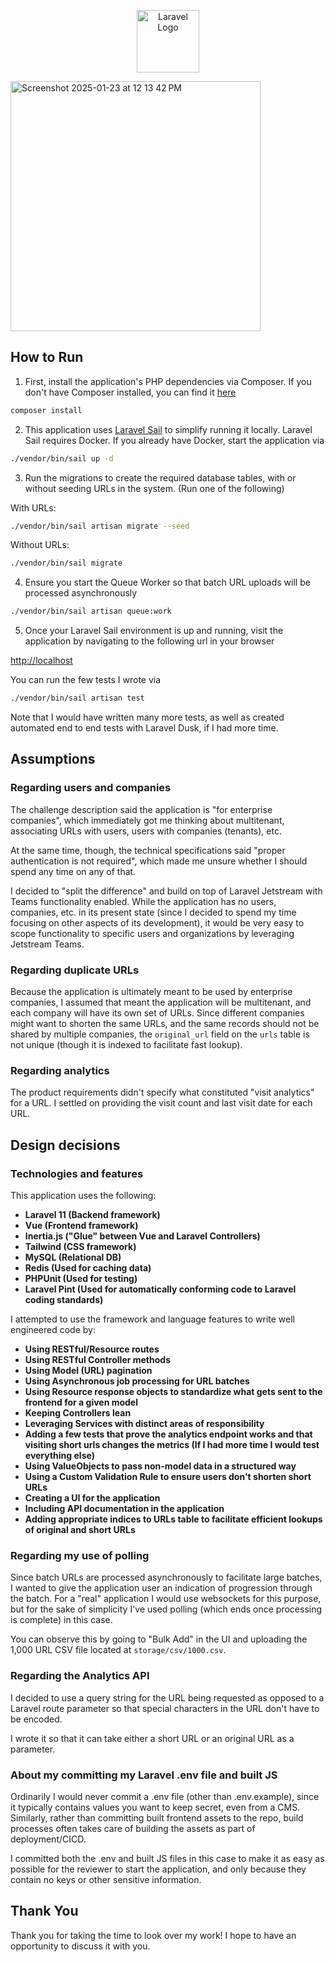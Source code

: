 <p align="center"><a href="https://wemod.com" target="_blank"><img src="https://wemod.com/static/images/wemod-logo-40777eae11.webp" width="100" alt="Laravel Logo"></a></p>

<img width="400" alt="Screenshot 2025-01-23 at 12 13 42 PM" src="https://github.com/user-attachments/assets/1b9c78df-02c0-4839-b5b3-f50fbe151a05" style="display: block;"/>


## How to Run

1) First, install the application's PHP dependencies via Composer. If you don't have Composer installed, you can find it [here](https://getcomposer.org/)

```bash
composer install
```

2) This application uses [Laravel Sail](https://laravel.com/docs/11.x/sail) to simplify running it locally. Laravel Sail requires Docker. If you already have Docker, start the application via

```bash
./vendor/bin/sail up -d
```

3) Run the migrations to create the required database tables, with or without seeding URLs in the system. (Run one of the following)

With URLs:

```bash
./vendor/bin/sail artisan migrate --seed
```

Without URLs:

```bash
./vendor/bin/sail migrate
```

4) Ensure you start the Queue Worker so that batch URL uploads will be processed asynchronously

```bash
./vendor/bin/sail artisan queue:work
```

5) Once your Laravel Sail environment is up and running, visit the application by navigating to the following url in your browser

[http://localhost](http://localhost)

You can run the few tests I wrote via

```bash
./vendor/bin/sail artisan test
```

Note that I would have written many more tests, as well as created automated end to end tests with Laravel Dusk, if I had more time.

## Assumptions

### Regarding users and companies
The challenge description said the application is "for enterprise companies", which immediately got me thinking about multitenant, associating URLs with users, users with companies (tenants), etc. 

At the same time, though, the technical specifications said "proper authentication is not required", which made me unsure whether I should spend any time on any of that. 

I decided to "split the difference" and build on top of Laravel Jetstream with Teams functionality enabled. While the application has no users, companies, etc. in its present state (since I decided to spend my time focusing on other aspects of its development), it would be very easy to scope functionality to specific users and organizations by leveraging Jetstream Teams.

### Regarding duplicate URLs
Because the application is ultimately meant to be used by enterprise companies, I assumed that meant the application will be multitenant, and each company will have its own set of URLs. Since different companies might want to shorten the same URLs, and the same records should not be shared by multiple companies, the `original_url` field on the `urls` table is not unique (though it is indexed to facilitate fast lookup). 

### Regarding analytics
The product requirements didn't specify what constituted "visit analytics" for a URL. I settled on providing the visit count and last visit date for each URL.

## Design decisions
### Technologies and features 
This application uses the following:
- **Laravel 11 (Backend framework)**
- **Vue (Frontend framework)**
- **Inertia.js ("Glue" between Vue and Laravel Controllers)**
- **Tailwind (CSS framework)**
- **MySQL (Relational DB)**
- **Redis (Used for caching data)**
- **PHPUnit (Used for testing)**
- **Laravel Pint (Used for automatically conforming code to Laravel coding standards)**

I attempted to use the framework and language features to write well engineered code by:

- **Using RESTful/Resource routes**
- **Using RESTful Controller methods**
- **Using Model (URL) pagination**
- **Using Asynchronous job processing for URL batches**
- **Using Resource response objects to standardize what gets sent to the frontend for a given model**
- **Keeping Controllers lean**
- **Leveraging Services with distinct areas of responsibility**
- **Adding a few tests that prove the analytics endpoint works and that visiting short urls changes the metrics (If I had more time I would test everything else)**
- **Using ValueObjects to pass non-model data in a structured way**
- **Using a Custom Validation Rule to ensure users don't shorten short URLs**
- **Creating a UI for the application**
- **Including API documentation in the application**
- **Adding appropriate indices to URLs table to facilitate efficient lookups of original and short URLs**

### Regarding my use of polling
Since batch URLs are processed asynchronously to facilitate large batches, I wanted to give the application user an indication of progression through the batch. For a "real" application I would use websockets for this purpose, but for the sake of simplicity I've used polling (which ends once processing is complete) in this case. 

You can observe this by going to "Bulk Add" in the UI and uploading the 1,000 URL CSV file located at `storage/csv/1000.csv`.

### Regarding the Analytics API
I decided to use a query string for the URL being requested as opposed to a Laravel route parameter so that special characters in the URL don't have to be encoded.

I wrote it so that it can take either a short URL or an original URL as a parameter.

### About my committing my Laravel .env file and built JS
Ordinarily I would never commit a .env file (other than .env.example), since it typically contains values you want to keep secret, even from a CMS. Similarly, rather than committing built frontend assets to the repo, build processes often takes care of building the assets as part of deployment/CICD. 

I committed both the .env and built JS files in this case to make it as easy as possible for the reviewer to start the application, and only because they contain no keys or other sensitive information.

## Thank You
Thank you for taking the time to look over my work! I hope to have an opportunity to discuss it with you.
